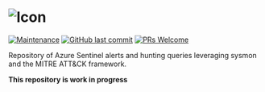 ![Icon](https://github.com/netevert/sentinel-attack/blob/master/docs/logo.png)
=========

[![Maintenance](https://img.shields.io/maintenance/yes/2019.svg?style=flat-square)]()
[![GitHub last commit](https://img.shields.io/github/last-commit/BlueTeamToolkit/sentinel-attack.svg?style=flat-square)](https://github.com/BlueTeamToolkit/sentinel-attack/commit/master)
[![PRs Welcome](https://img.shields.io/badge/PRs-welcome-brightgreen.svg?style=shields)](http://makeapullrequest.com)

Repository of Azure Sentinel alerts and hunting queries leveraging sysmon and the MITRE ATT&CK framework.

**This repository is work in progress**